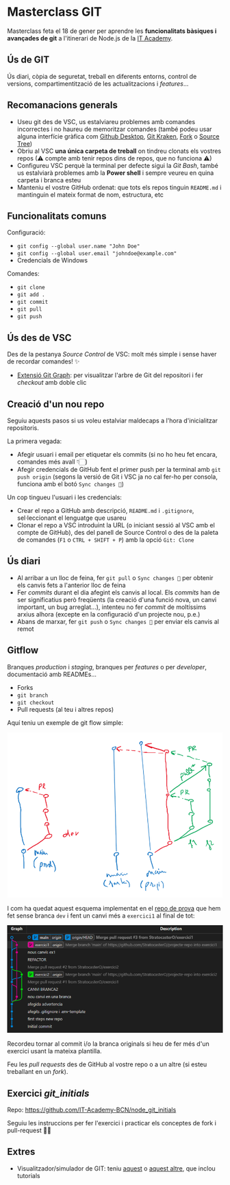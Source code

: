 # Masterclass GIT 
Masterclass feta el 18 de gener per aprendre les **funcionalitats bàsiques i avançades de git** a l'itinerari de Node.js de la [IT Academy](https://www.barcelonactiva.cat/es/itacademy).

## Ús de GIT

Ús diari, còpia de seguretat, treball en diferents entorns, control de versions, compartimentització de les actualitzacions i _features_...


## Recomanacions generals

- Useu git des de VSC, us estalviareu problemes amb comandes incorrectes i no haureu de memoritzar comandes (també podeu usar alguna interfície gràfica com [Github Desktop](https://desktop.github.com/), [Git Kraken](https://www.gitkraken.com/), [Fork](https://git-fork.com/) o [Source Tree](https://www.sourcetreeapp.com/))
- Obriu al VSC **una única carpeta de treball** on tindreu clonats els vostres repos (⚠ compte amb tenir repos dins de repos, que no funciona ⚠)
- Configureu VSC perquè la terminal per defecte sigui la _Git Bash_, també us estalviarà problemes amb la __Power shell__ i sempre veureu en quina carpeta i branca esteu
- Manteniu el vostre GitHub ordenat: que tots els repos tinguin `README.md` i mantinguin el mateix format de nom, estructura, etc


## Funcionalitats comuns

Configuració:
- `git config --global user.name "John Doe"`
- `git config --global user.email "johndoe@example.com"`
- Credencials de Windows

Comandes:
- `git clone`
- `git add .`
- `git commit`
- `git pull`
- `git push`


## Ús des de VSC

Des de la pestanya _Source Control_ de VSC: molt més simple i sense haver de recordar comandes! ✨

- [Extensió Git Graph](https://marketplace.visualstudio.com/items?itemName=mhutchie.git-graph): per visualitzar l'arbre de Git del repositori i fer _checkout_ amb doble clic


## Creació d'un nou repo

Seguiu aquests pasos si us voleu estalviar maldecaps a l'hora d'inicialitzar repositoris.

La primera vegada:
- Afegir usuari i email per etiquetar els commits (si no ho heu fet encara, comandes més avall 👇🏻)
- Afegir credencials de GitHub fent el primer push per la terminal amb `git push origin` (segons la versió de Git i VSC ja no cal fer-ho per consola, funciona amb el botó `Sync changes 🔄`)

Un cop tingueu l'usuari i les credencials:
- Crear el repo a GitHub amb descripció, `README.md` i `.gitignore`, sel·leccionant el lenguatge que usareu
- Clonar el repo a VSC introduint la URL (o iniciant sessió al VSC amb el compte de GitHub), des del panell de Source Control o des de la paleta de comandes (`F1` o `CTRL + SHIFT + P`) amb la opció `Git: Clone`


## Ús diari

- Al arribar a un lloc de feina, fer `git pull` o `Sync changes 🔄` per obtenir els canvis fets a l'anterior lloc de feina
- Fer _commits_ durant el dia afegint els canvis al local. Els _commits_ han de ser significatius però freqüents (la creació d'una funció nova, un canvi important, un bug arreglat...), intenteu no fer _commit_ de moltíssims arxius alhora (excepte en la configuració d'un projecte nou, p.e.)
- Abans de marxar, fer `git push` o `Sync changes 🔄` per enviar els canvis al remot


## Gitflow

Branques _production_ i _staging_, branques per _features_ o per _developer_, documentació amb READMEs...

- Forks 
- `git branch`
- `git checkout`
- Pull requests (al teu i altres repos)

Aquí teniu un exemple de git flow simple:

![esquema git flow](esquema1.png)

I com ha quedat aquest esquema implementat en el [repo de prova](https://github.com/StratocasterO/git-flow) que hem fet sense branca `dev` i fent un canvi més a `exercici1` al final de tot:

![git graph](gitgraph1.png)

Recordeu tornar al commit i/o la branca originals si heu de fer més d'un exercici usant la mateixa plantilla.

Feu les _pull requests_ des de GitHub al vostre repo o a un altre (si esteu treballant en un _fork_).


## Exercici _git_initials_

Repo: https://github.com/IT-Academy-BCN/node_git_initials

Seguiu les instruccions per fer l'exercici i practicar els conceptes de fork i pull-request 💪🏻


## Extres

- Visualitzador/simulador de GIT: teniu [aquest](https://git-school.github.io/visualizing-git/) o [aquest altre](https://learngitbranching.js.org/), que inclou tutorials